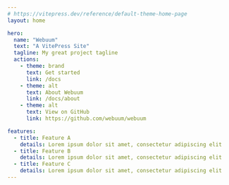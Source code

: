 ```yaml
---
# https://vitepress.dev/reference/default-theme-home-page
layout: home

hero:
  name: "Webuum"
  text: "A VitePress Site"
  tagline: My great project tagline
  actions:
    - theme: brand
      text: Get started
      link: /docs
    - theme: alt
      text: About Webuum
      link: /docs/about
    - theme: alt
      text: View on GitHub
      link: https://github.com/webuum/webuum

features:
  - title: Feature A
    details: Lorem ipsum dolor sit amet, consectetur adipiscing elit
  - title: Feature B
    details: Lorem ipsum dolor sit amet, consectetur adipiscing elit
  - title: Feature C
    details: Lorem ipsum dolor sit amet, consectetur adipiscing elit
---
```


